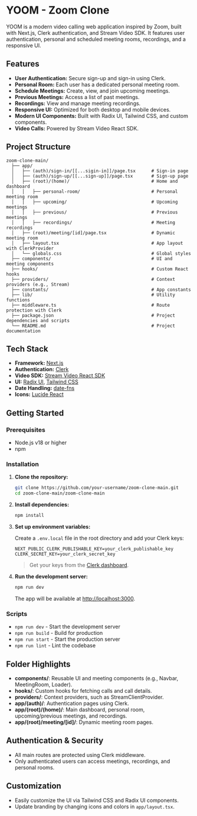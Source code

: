# YOOM - Zoom Clone

YOOM is a modern video calling web application inspired by Zoom, built with Next.js, Clerk authentication, and Stream Video SDK. It features user authentication, personal and scheduled meeting rooms, recordings, and a responsive UI.

## Features

- **User Authentication:** Secure sign-up and sign-in using Clerk.
- **Personal Room:** Each user has a dedicated personal meeting room.
- **Schedule Meetings:** Create, view, and join upcoming meetings.
- **Previous Meetings:** Access a list of past meetings.
- **Recordings:** View and manage meeting recordings.
- **Responsive UI:** Optimized for both desktop and mobile devices.
- **Modern UI Components:** Built with Radix UI, Tailwind CSS, and custom components.
- **Video Calls:** Powered by Stream Video React SDK.

## Project Structure

```
zoom-clone-main/
  ├── app/
  │   ├── (auth)/sign-in/[[...sigin-in]]/page.tsx      # Sign-in page
  │   ├── (auth)/sign-up/[[...sign-up]]/page.tsx       # Sign-up page
  │   ├── (root)/(home)/                               # Home and dashboard
  │   │   ├── personal-room/                           # Personal meeting room
  │   │   ├── upcoming/                                # Upcoming meetings
  │   │   ├── previous/                                # Previous meetings
  │   │   ├── recordings/                              # Meeting recordings
  │   ├── (root)/meeting/[id]/page.tsx                 # Dynamic meeting room
  │   ├── layout.tsx                                   # App layout with ClerkProvider
  │   └── globals.css                                  # Global styles
  ├── components/                                      # UI and meeting components
  ├── hooks/                                           # Custom React hooks
  ├── providers/                                       # Context providers (e.g., Stream)
  ├── constants/                                       # App constants
  ├── lib/                                             # Utility functions
  ├── middleware.ts                                    # Route protection with Clerk
  ├── package.json                                     # Project dependencies and scripts
  └── README.md                                        # Project documentation
```

## Tech Stack

- **Framework:** [Next.js](https://nextjs.org/)
- **Authentication:** [Clerk](https://clerk.com/)
- **Video SDK:** [Stream Video React SDK](https://getstream.io/video/)
- **UI:** [Radix UI](https://www.radix-ui.com/), [Tailwind CSS](https://tailwindcss.com/)
- **Date Handling:** [date-fns](https://date-fns.org/)
- **Icons:** [Lucide React](https://lucide.dev/)

## Getting Started

### Prerequisites

- Node.js v18 or higher
- npm

### Installation

1. **Clone the repository:**

   ```bash
   git clone https://github.com/your-username/zoom-clone-main.git
   cd zoom-clone-main/zoom-clone-main
   ```

2. **Install dependencies:**

   ```bash
   npm install
   ```

3. **Set up environment variables:**

   Create a `.env.local` file in the root directory and add your Clerk keys:

   ```
   NEXT_PUBLIC_CLERK_PUBLISHABLE_KEY=your_clerk_publishable_key
   CLERK_SECRET_KEY=your_clerk_secret_key
   ```

   > Get your keys from the [Clerk dashboard](https://dashboard.clerk.com/).

4. **Run the development server:**

   ```bash
   npm run dev
   ```

   The app will be available at [http://localhost:3000](http://localhost:3000).

### Scripts

- `npm run dev` - Start the development server
- `npm run build` - Build for production
- `npm run start` - Start the production server
- `npm run lint` - Lint the codebase

## Folder Highlights

- **components/**: Reusable UI and meeting components (e.g., Navbar, MeetingRoom, Loader).
- **hooks/**: Custom hooks for fetching calls and call details.
- **providers/**: Context providers, such as StreamClientProvider.
- **app/(auth)/**: Authentication pages using Clerk.
- **app/(root)/(home)/**: Main dashboard, personal room, upcoming/previous meetings, and recordings.
- **app/(root)/meeting/[id]/**: Dynamic meeting room pages.

## Authentication & Security

- All main routes are protected using Clerk middleware.
- Only authenticated users can access meetings, recordings, and personal rooms.

## Customization

- Easily customize the UI via Tailwind CSS and Radix UI components.
- Update branding by changing icons and colors in `app/layout.tsx`.

